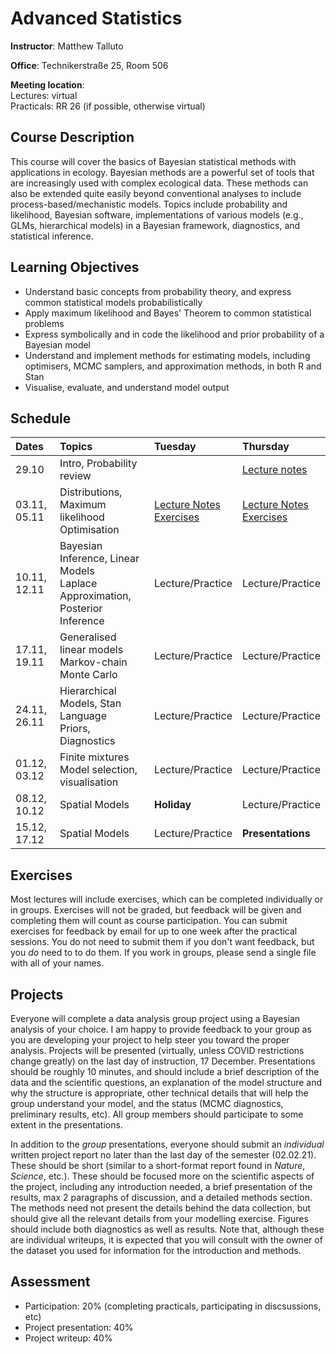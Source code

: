# Advanced Statistics
**Instructor**: Matthew Talluto

**Office**: Technikerstraße 25, Room 506

**Meeting location**:  
Lectures: virtual  
Practicals: RR 26 (if possible, otherwise virtual)


## Course Description

This course will cover the basics of Bayesian statistical methods with applications in ecology. Bayesian methods are a powerful set of tools that are increasingly used with complex ecological data. These methods can also be extended quite easily beyond conventional analyses to include process-based/mechanistic models. Topics include probability and likelihood, Bayesian software, implementations of various models (e.g., GLMs, hierarchical models) in a Bayesian framework, diagnostics, and statistical inference.

## Learning Objectives

* Understand basic concepts from probability theory, and express common statistical models probabilistically
* Apply maximum likelihood and Bayes' Theorem to common statistical problems
* Express symbolically and in code the likelihood and prior probability of a Bayesian model
* Understand and implement methods for estimating models, including optimisers, MCMC samplers, and approximation methods, in both R and Stan
* Visualise, evaluate, and understand model output


## Schedule

|Dates       |Topics                                                    |Tuesday    |Thursday |
| :---       |  :---                                                    |   :---    |:---     |
|29.10       |Intro, Probability review                                 |           |[Lecture notes](1_probability)|
|03.11, 05.11|Distributions, Maximum likelihood<br/>Optimisation        |[Lecture Notes](2_distributions)<br/>[Exercises](exercises/2_distributions_ex.html)|[Lecture Notes](3_mle)<br/>[Exercises](exercises/3_mle_ex.html)|
|10.11, 12.11|Bayesian Inference, Linear Models<br/>Laplace Approximation, Posterior Inference |Lecture/Practice    |Lecture/Practice|
|17.11, 19.11|Generalised linear models<br/>Markov-chain Monte Carlo    |Lecture/Practice    |Lecture/Practice|
|24.11, 26.11|Hierarchical Models, Stan Language<br/>Priors, Diagnostics|Lecture/Practice    |Lecture/Practice|
|01.12, 03.12|Finite mixtures<br/>Model selection, visualisation        |Lecture/Practice    |Lecture/Practice|
|08.12, 10.12|Spatial Models                                            |**Holiday**|Lecture/Practice  |
|15.12, 17.12|Spatial Models                                            |Lecture/Practice  |**Presentations**|


## Exercises
Most lectures will include exercises, which can be completed individually or in groups. Exercises will not be graded, but feedback will be given and completing them will count as course participation. You can submit exercises for feedback by email for up to one week after the practical sessions. You do not need to submit them if you don't want feedback, but you *do* need to to do them. If you work in groups, please send a single file with all of your names. 

## Projects
Everyone will complete a data analysis group project using a Bayesian analysis of your choice. I am happy to provide feedback to your group as you are developing your project to help steer you toward the proper analysis. Projects will be presented (virtually, unless COVID restrictions change greatly) on the last day of instruction, 17 December. Presentations should be roughly 10 minutes, and should include a brief description of the data and the scientific questions, an explanation of the model structure and why the structure is appropriate, other technical details that will help the group understand your model, and the status (MCMC diagnostics, preliminary results, etc). All group members should participate to some extent in the presentations.

In addition to the *group* presentations, everyone should submit an *individual* written project report no later than the last day of the semester (02.02.21). These should be short (similar to a short-format report found in *Nature*, *Science*, etc.). These should be focused more on the scientific aspects of the project, including any introduction needed, a brief presentation of the results, max 2 paragraphs of discussion, and a detailed methods section. The methods need not present the details behind the data collection, but should give all the relevant details from your modelling exercise. Figures should include both diagnostics as well as results. Note that, although these are individual writeups, it is expected that you will consult with the owner of the dataset you used for information for the introduction and methods.

## Assessment
* Participation: 20% (completing practicals, participating in discsussions, etc)
* Project presentation: 40%
* Project writeup: 40%



